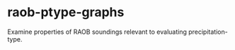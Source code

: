 # raob-ptype-graphs
Examine properties of RAOB soundings relevant to evaluating precipitation-type.

